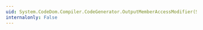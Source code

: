 ```yaml
---
uid: System.CodeDom.Compiler.CodeGenerator.OutputMemberAccessModifier(System.CodeDom.MemberAttributes)
internalonly: False
---
```

